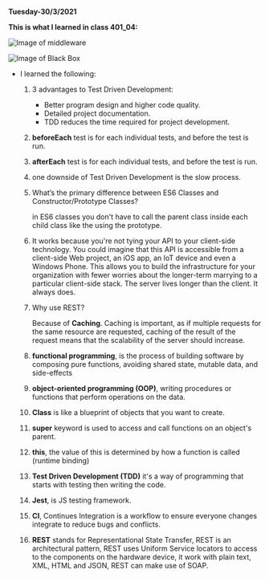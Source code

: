 **Tuesday-30/3/2021**

**This is what I learned in class 401_04:**

![Image of middleware](https://laravelnews.imgix.net/images/scount-featured.jpg?ixlib=php-3.3.0)

![Image of Black Box](https://image.slidesharecdn.com/blackboxtestingorbehavioraltesting-121116004408-phpapp01/95/black-box-testing-or-behavioral-testing-3-638.jpg?cb=1353026710)

* I learned the following:

  1. 3 advantages to Test Driven Development:
      -  Better program design and higher code quality.
      -  Detailed project documentation.
      -  TDD reduces the time required for project development.
  2. **beforeEach** test is for each individual tests, and before the test is run.
  3. **afterEach** test is for each individual tests, and before the test is run.
  4. one downside of Test Driven Development is the slow process.
  5. What’s the primary difference between ES6 Classes and Constructor/Prototype Classes?
      
      in ES6 classes you don't have to call the parent class inside each child class like the using the prototype.

  6. It works because you're not tying your API to your client-side technology. You could imagine that this API is accessible from a client-side Web project, an iOS app, an IoT device and even a Windows Phone. This allows you to build the infrastructure for your organization with fewer worries about the longer-term marrying to a particular client-side stack. The server lives longer than the client. It always does.

  7. Why use REST?
  
      Because of **Caching**. Caching is important, as if multiple requests for the same resource are requested, caching of the result of the request means that the scalability of the server should increase.

  8. **functional programming**,  is the process of building software by composing pure functions, avoiding shared state, mutable data, and side-effects
  9. **object-oriented programming (OOP)**, writing procedures or functions that perform operations on the data.
  10. **Class** is like a blueprint of objects that you want to create.
  11. **super** keyword is used to access and call functions on an object's parent.
  12. **this**, the value of this is determined by how a function is called (runtime binding)
  13. **Test Driven Development (TDD)** it's a way of programming that starts with testing then writing the code.
  14. **Jest**, is JS testing framework.
  15. **CI**, Continues Integration is a workflow to ensure everyone changes integrate to reduce bugs and conflicts.
  16. **REST** stands for Representational State Transfer, REST is an architectural pattern, REST uses Uniform Service locators to access to the components on the hardware device, it work with plain text, XML, HTML and JSON, REST can make use of SOAP.
 